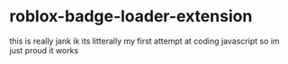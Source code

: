 # roblox-badge-loader-extension
this is really jank ik its litterally my first attempt at coding javascript so im just proud it works
